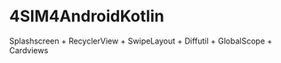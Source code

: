 # 4SIM4AndroidKotlin
Splashscreen + RecyclerView + SwipeLayout + Diffutil + GlobalScope + Cardviews
